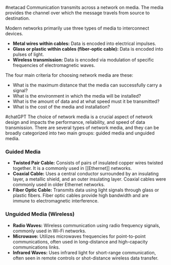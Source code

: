 #netacad 
Communication transmits across a network on media. The media provides the channel over which the message travels from source to destination.

Modern networks primarily use three types of media to interconnect devices.
- **Metal wires within cables:** Data is encoded into electrical impulses.
- **Glass or plastic within cables (fiber-optic cable):** Data is encoded into pulses of light. 
- **Wireless transmission:** Data is encoded via modulation of specific frequencies of electromagnetic waves. 

The four main criteria for choosing network media are these: 
- What is the maximum distance that the media can successfully carry a signal?
- What is the environment in which the media will be installed?
- What is the amount of data and at what speed must it be transmitted?
- What is the cost of the media and installation?

#chatGPT 
The choice of network media is a crucial aspect of network design and impacts the performance, reliability, and speed of data transmission. There are several types of network media, and they can be broadly categorized into two main groups: guided media and unguided media. 

### Guided Media
- **Twisted Pair Cable:** Consists of pairs of insulated copper wires twisted together. It is a commonly used in [[Ethernet]] networks. 
- **Coaxial Cable:** Uses a central conductor surrounded by an insulating layer, a metallic shield, and an outer insulating layer. Coaxial cables were commonly used in older Ethernet networks. 
- **Fiber Optic Cable:** Transmits data using light signals through glass or plastic fibers. Fiber optic cables provide high bandwidth and are immune to electromagnetic interference. 

### Unguided Media (Wireless)
- **Radio Waves:** Wireless communication using radio frequency signals, commonly used in Wi-Fi networks. 
- **Microwave:** Utilizes microwaves frequencies for point-to-point communications, often used in long-distance and high-capacity communications links. 
- **Infrared Waves:** Uses infrared light for short-range communication, often seen in remote controls or shot-distance wireless data transfer. 